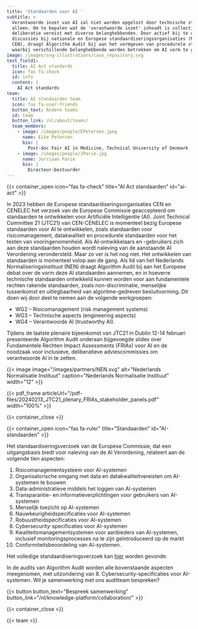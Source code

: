 ```yaml
---
title: 'Standaarden voor AI '
subtitle: >
  Verantwoorde inzet van AI zal niet worden opgelost door technische standaarden
  alleen. Om te bepalen wat de 'verantwoorde inzet' inhoudt is collectieve
  deliberatie vereist met diverse belanghebbenden. Door actief bij te dragen aan
  discussies bij nationale en Europese standaardiseringsorganisaties (NEN en
  CEN), draagt Algorithm Audit bij aan het vormgeven van procedurele standaarden
  waarbij verschillende belanghebbende worden betrokken om AI vorm te geven.
image: /images/svg-illustrations/case_repository.svg
text_field1:
  title: AI Act standards
  icon: fas fa-check
  id: info
  content: |
    AI Act standards
team:
  title: AI standaarden team
  icon: fas fa-user-friends
  button_text: Andere teams
  id: team
  button_link: /nl/about/teams/
  team_members:
    - image: /images/people/EPetersen.jpeg
      name: Eike Petersen
      bio: |
        Post-doc Fair AI in Medicine, Technical University of Denmark
    - image: /images/people/JParie.jpg
      name: Jurriaan Parie
      bio: |
        Directeur-bestuurder
---
```


{{< container_open icon="fas fa-check" title="AI Act standaarden" id="ai-act" >}}

In 2023 hebben de Europese standaardiseringsorganisaties CEN en CENELEC het verzoek van de Europese Commissie geaccepteerd om standaarden te ontwikkelen voor Artificiële Intelligentie (AI). Joint Technical Committee 21 (JTC21) van CEN-CENELEC is momenteel bezig Europese standaarden voor AI te ontwikkelen, zoals standaarden voor risicomanagement, datakwaliteit en procedurele standaarden voor het testen van vooringenomenheid. Als  AI-ontwikkelaars en -gebruikers zich aan deze standaarden houden wordt naleving van de aanstaande AI Verordening verondersteld. Maar zo ver is het nog niet. Het ontwikkelen van standaarden is momenteel volop aan de gang. Als lid van het Nederlands Normaliseringsinstituut (NEN) draagt Algorithm Audit bij aan het Europese debat over de vorm deze AI standaarden aannemen, en in hoeverre technische standaarden ontwikkeld kunnen worden voor aan fundamentele rechten rakende standaarden, zoals non-discriminatie, menselijke tussenkomst en uitlegbaarheid van algoritme-gedreven besluitvorming. Dit doen wij door deel te nemen aan de volgende werkgroepen:

* WG2 – Risicomanagement (risk management systems)
* WG3 – Technische aspects (engineering aspects)
* WG4 – Verantwoorde AI (trustworthy AI).

Tijdens de laatste plenaire bijeenkomst van JTC21 in Dublin 12-14 februari presenteerde Algorithm Audit onderaan bijgevoegde slides over Fundamentele Rechten Impact Assessments (FRIAs) voor AI en de noodzaak voor inclusieve, deliberatieve adviescommissies om verantwoorde AI in te zetten.

{{< image image="/images/partners/NEN.svg" alt="Nederlands Normalisatie Instituut" caption="Nederlands Normalisatie Instituut" width="12" >}}

{{< pdf_frame articleUrl="/pdf-files/20240213_JTC21_plenary_FRIAs_stakeholder_panels.pdf" width="100%" >}}

{{< container_close >}}

{{< container_open icon="fas fa-ruler" title="Standaarden" id="AI-standaarden" >}}

Het standaardiseringsverzoek van de Europese Commissie, dat een uitgangsbasis biedt voor naleving van de AI Verordening, relateert aan de volgende tien aspecten:

1. Risicomanagementsysteem voor AI-systemen
2. Organisatorische omgang met data en datakwaliteitvereisten om AI-systemen te bouwen
3. Data-administratieve middels het loggen van AI-systemen
4. Transparantie- en informatieverplichtingen voor gebruikers van AI-systemen
5. Menselijk toezicht op AI-systemen
6. Nauwkeurigheidspecificaties voor AI-systemen
7. Robuustheidspecificaties voor AI-systemen
8. Cybersecurity-specificaties voor AI-systemen
9. Kwaliteitsmanagementsystemen voor aanbieders van AI-systemen, inclusief monitoringsprocesses na te zijn geïntroduceerd op de markt
10. Conformiteitsbeoordeling van AI-systemen.

Het volledige standaardiseringsverzoek kan [hier](https://single-market-economy.ec.europa.eu/single-market/european-standards/standardisation-requests_en) worden gevonde.

In de audits van Algorithm Audit worden alle bovenstaande aspecten meegenomen, met uitzondering van 8. Cybersecurity-specificaties voor AI-systemen. Wil je samenwerking met ons auditteam bespreken?

{{< button button_text="Bespreek samenwerking" button_link="/nl/knowledge-platform/collaboration/" >}}

{{< container_close >}}

{{< team >}}
